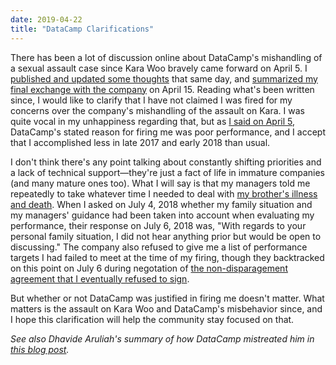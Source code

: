 ```yaml
---
date: 2019-04-22
title: "DataCamp Clarifications"
---
```


There has been a lot of discussion online about DataCamp's mishandling of a sexual assault case
since Kara Woo bravely came forward on April 5.
I [published and updated some thoughts](@root/2019/04/05/the-worst-behavior/) that same day,
and [summarized my final exchange with the company](@root/2019/04/15/an-exchange-with-datacamp/) on April 15.
Reading what's been written since,
I would like to clarify that
I have not claimed I was fired for my concerns over the company's mishandling of the assault on Kara.
I was quite vocal in my unhappiness regarding that,
but as [I said on April 5](@root/2019/04/05/the-worst-behavior/),
DataCamp's stated reason for firing me was poor performance,
and I accept that I accomplished less in late 2017 and early 2018 than usual.

I don't think there's any point talking about constantly shifting priorities and a lack of technical support—they're just a fact of life
in immature companies (and many mature ones too).
What I will say is that my managers told me repeatedly to take whatever time I needed to deal with
[my brother's illness and death](http://third-bit.com/2018/03/20/goodbye-jeff/).
When I asked on July 4, 2018 whether my family situation and my managers' guidance had been taken into account when evaluating my performance,
their response on July 6, 2018 was,
"With regards to your personal family situation, I did not hear anything prior but would be open to discussing."
The company also refused to give me a list of performance targets I had failed to meet at the time of my firing,
though they backtracked on this point on July 6
during negotation of [the non-disparagement agreement that I eventually refused to sign](@root/2019/04/15/an-exchange-with-datacamp/).

But whether or not DataCamp was justified in firing me doesn't matter.
What matters is the assault on Kara Woo and DataCamp's misbehavior since,
and I hope this clarification will help the community stay focused on that.

*See also Dhavide Aruliah's summary of how DataCamp mistreated him
in [this blog post](https://dhavide.github.io/a-note-to-our-commuity-on-building-trust.html).*
